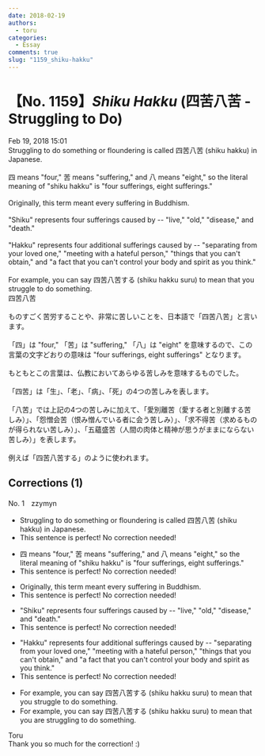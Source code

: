 ```yaml
---
date: 2018-02-19
authors:
  - toru
categories:
  - Essay
comments: true
slug: "1159_shiku-hakku"
---
```


# 【No. 1159】<strong><em>Shiku Hakku</em></strong> (四苦八苦 - Struggling to Do)
<div class="date">Feb 19, 2018 15:01</div>
<div id="post"><div id="body_show_ori">
Struggling to do something or floundering is called 四苦八苦 (shiku hakku) in Japanese.<br/><br/>四 means "four," 苦 means "suffering," and 八 means "eight," so the literal meaning of "shiku hakku" is "four sufferings, eight sufferings."<br/><br/>Originally, this term meant every suffering in Buddhism.<br/><br/>"Shiku" represents four sufferings caused by -- "live," "old," "disease," and "death."<br/><br/>"Hakku" represents four additional sufferings caused by -- "separating from your loved one," "meeting with a hateful person," "things that you can't obtain," and "a fact that you can't control your body and spirit as you think."<br/><br/>For example, you can say 四苦八苦する (shiku hakku suru) to mean that you struggle to do something.
</div></div>

<!-- more -->

<div id="post_ja"><div id="body_show_mo">
四苦八苦<br/><br/>ものすごく苦労することや、非常に苦しいことを、日本語で「四苦八苦」と言います。<br/><br/>「四」は "four," 「苦」は "suffering," 「八」は "eight" を意味するので、この言葉の文字どおりの意味は "four sufferings, eight sufferings" となります。<br/><br/>もともとこの言葉は、仏教においてあらゆる苦しみを意味するものでした。<br/><br/>「四苦」は「生」、「老」、「病」、「死」の4つの苦しみを表します。<br/><br/>「八苦」では上記の4つの苦しみに加えて、「愛別離苦（愛する者と別離する苦しみ）」、「怨憎会苦（恨み憎んでいる者に会う苦しみ）」、「求不得苦（求めるものが得られない苦しみ）」、「五蘊盛苦（人間の肉体と精神が思うがままにならない苦しみ）」を表します。<br/><br/>例えば「四苦八苦する」のように使われます。
</div></div>

## Corrections (1)
<div id="block"><div class="first_name"> No. 1　<span class="just_name">zzymyn</span></div><div id="block2">
<ul class="correction_field">
<li class="incorrect">Struggling to do something or floundering is called 四苦八苦 (shiku hakku) in Japanese.</li>
<li class="corrected perfect">This sentence is perfect! No correction needed!</li>
</ul>
<ul class="correction_field">
<li class="incorrect">四 means "four," 苦 means "suffering," and 八 means "eight," so the literal meaning of "shiku hakku" is "four sufferings, eight sufferings."</li>
<li class="corrected perfect">This sentence is perfect! No correction needed!</li>
</ul>
<ul class="correction_field">
<li class="incorrect">Originally, this term meant every suffering in Buddhism.</li>
<li class="corrected perfect">This sentence is perfect! No correction needed!</li>
</ul>
<ul class="correction_field">
<li class="incorrect">"Shiku" represents four sufferings caused by -- "live," "old," "disease," and "death."</li>
<li class="corrected perfect">This sentence is perfect! No correction needed!</li>
</ul>
<ul class="correction_field">
<li class="incorrect">"Hakku" represents four additional sufferings caused by -- "separating from your loved one," "meeting with a hateful person," "things that you can't obtain," and "a fact that you can't control your body and spirit as you think."</li>
<li class="corrected perfect">This sentence is perfect! No correction needed!</li>
</ul>
<ul class="correction_field">
<li class="incorrect">For example, you can say 四苦八苦する (shiku hakku suru) to mean that you struggle to do something.</li>
<li class="corrected correct">
For example, you can say 四苦八苦する (shiku hakku suru) to mean that you <span class="f_blue">are struggling</span> to do something.
</li>
</ul>
</div><div class="name"><span class="just_name">Toru</span><br>
Thank you so much for the correction! :)
</div>
</div>

